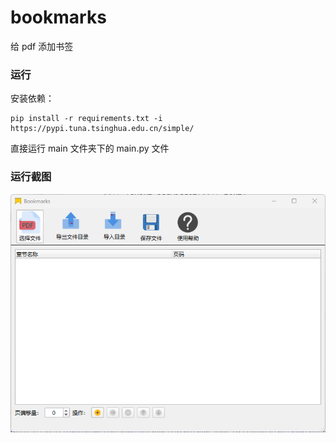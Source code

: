 # bookmarks

给 pdf 添加书签

### 运行

安装依赖：
```shell
pip install -r requirements.txt -i https://pypi.tuna.tsinghua.edu.cn/simple/ 
```

直接运行 main 文件夹下的 main.py 文件


### 运行截图

<img src="image/img.png">
